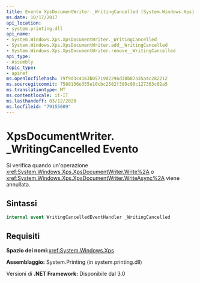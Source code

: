 ```yaml
---
title: Evento XpsDocumentWriter._WritingCancelled (System.Windows.Xps)
ms.date: 10/17/2017
api_location:
- system.printing.dll
api_name:
- System.Windows.Xps.XpsDocumentWriter._WritingCancelled
- System.Windows.Xps.XpsDocumentWriter.add__WritingCancelled
- System.Windows.Xps.XpsDocumentWriter.remove__WritingCancelled
api_type:
- Assembly
topic_type:
- apiref
ms.openlocfilehash: 79f9d3c4163b05719d2296d30b87a35a4c282212
ms.sourcegitcommit: 7588136e355e10cbc2582f389c90c127363c02a5
ms.translationtype: MT
ms.contentlocale: it-IT
ms.lasthandoff: 03/12/2020
ms.locfileid: "79155609"
---
```

# <a name="xpsdocumentwriter_writingcancelled-event"></a>XpsDocumentWriter. \_WritingCancelled Evento

Si verifica quando un'operazione <xref:System.Windows.Xps.XpsDocumentWriter.Write%2A> o <xref:System.Windows.Xps.XpsDocumentWriter.WriteAsync%2A> viene annullata.

## <a name="syntax"></a>Sintassi

``` csharp
internal event WritingCancelledEventHandler _WritingCancelled
```

## <a name="requirements"></a>Requisiti

**Spazio dei nomi:**<xref:System.Windows.Xps>

**Assemblaggio:** System.Printing (in system.printing.dll)

Versioni di **.NET Framework:** Disponibile dal 3.0
